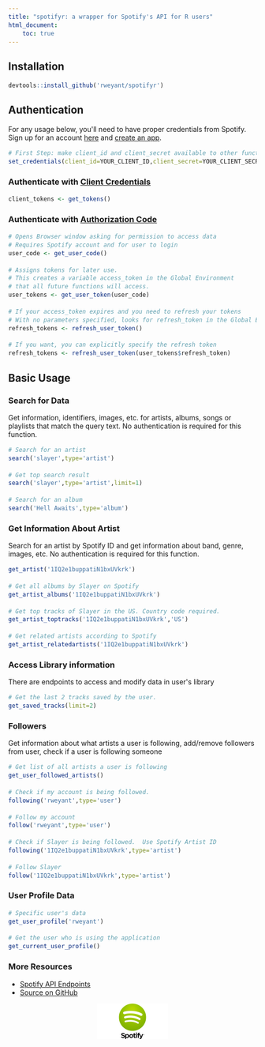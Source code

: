 ```yaml
---
title: "spotifyr: a wrapper for Spotify's API for R users"
html_document:
    toc: true
---
```


## Installation

```r
devtools::install_github('rweyant/spotifyr')
```

## Authentication

For any usage below, you'll need to have proper credentials from Spotify.  Sign up for an account [here](https://developer.spotify.com/) and [create an app](https://developer.spotify.com/my-applications/#!/applications).


```r
# First Step: make client_id and client_secret available to other function
set_credentials(client_id=YOUR_CLIENT_ID,client_secret=YOUR_CLIENT_SECRET)
```

### Authenticate with [Client Credentials](https://developer.spotify.com/web-api/authorization-guide/#client_credentials_flow)


```r
client_tokens <- get_tokens()
```

### Authenticate with [Authorization Code](https://developer.spotify.com/web-api/authorization-guide/#authorization_code_flow)


```r
# Opens Browser window asking for permission to access data
# Requires Spotify account and for user to login
user_code <- get_user_code()

# Assigns tokens for later use.
# This creates a variable access_token in the Global Environment 
# that all future functions will access.
user_tokens <- get_user_token(user_code)

# If your access_token expires and you need to refresh your tokens 
# With no parameters specified, looks for refresh_token in the Global Environment
refresh_tokens <- refresh_user_token()

# If you want, you can explicitly specify the refresh token
refresh_tokens <- refresh_user_token(user_tokens$refresh_token)
```

## Basic Usage

### Search for Data

Get information, identifiers, images, etc. for artists, albums, songs or playlists that match the query text. 
No authentication is required for this function.


```r
# Search for an artist
search('slayer',type='artist')

# Get top search result
search('slayer',type='artist',limit=1)

# Search for an album
search('Hell Awaits',type='album')
```

### Get Information About Artist
Search for an artist by Spotify ID and get information about band, genre, images, etc.
No authentication is required for this function.


```r
get_artist('1IQ2e1buppatiN1bxUVkrk')

# Get all albums by Slayer on Spotify
get_artist_albums('1IQ2e1buppatiN1bxUVkrk')

# Get top tracks of Slayer in the US. Country code required.
get_artist_toptracks('1IQ2e1buppatiN1bxUVkrk','US')

# Get related artists according to Spotify
get_artist_relatedartists('1IQ2e1buppatiN1bxUVkrk')
```

### Access Library information

There are endpoints to access and modify data in user's library

```r
# Get the last 2 tracks saved by the user.
get_saved_tracks(limit=2)
```

### Followers

Get information about what artists a user is following, add/remove followers from user, check if a user is following someone


```r
# Get list of all artists a user is following
get_user_followed_artists()

# Check if my account is being followed.
following('rweyant',type='user')

# Follow my account
follow('rweyant',type='user')

# Check if Slayer is being followed.  Use Spotify Artist ID
following('1IQ2e1buppatiN1bxUVkrk',type='artist')

# Follow Slayer
follow('1IQ2e1buppatiN1bxUVkrk',type='artist')
```

### User Profile Data

```r
# Specific user's data
get_user_profile('rweyant')

# Get the user who is using the application
get_current_user_profile()
```


### More Resources

- [Spotify API Endpoints](https://developer.spotify.com/web-api/endpoint-reference/)
- [Source on GitHub](https://github.com/rweyant/spotifyr)

<img src="figure/unnamed-chunk-10-1.png" title="plot of chunk unnamed-chunk-10" alt="plot of chunk unnamed-chunk-10" style="display: block; margin: auto;" />
